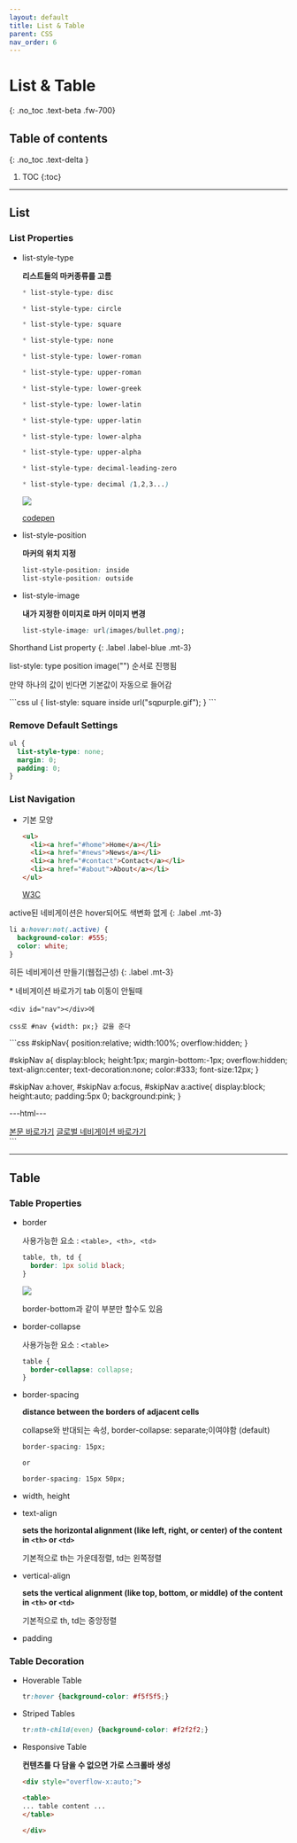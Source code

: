 ```yaml
---
layout: default
title: List & Table
parent: CSS
nav_order: 6
---
```


# List & Table
{: .no_toc .text-beta .fw-700}

## Table of contents
{: .no_toc .text-delta }

1. TOC
{:toc}

---

## List

### List Properties

* list-style-type  

    **리스트들의 마커종류를 고름**
    
    ```css
	* list-style-type: disc

	* list-style-type: circle

    * list-style-type: square

    * list-style-type: none

    * list-style-type: lower-roman

    * list-style-type: upper-roman

    * list-style-type: lower-greek

    * list-style-type: lower-latin

    * list-style-type: upper-latin

    * list-style-type: lower-alpha

    * list-style-type: upper-alpha

    * list-style-type: decimal-leading-zero

    * list-style-type: decimal (1,2,3...)
    ```
    
    ![](https://gekdev.github.io/assets/images/list-style-type.png)
    
    [codepen](https://codepen.io/matt-west/pen/DCEzd)
    
* list-style-position 

    **마커의 위치 지정**
    
    ```css
	list-style-position: inside
    list-style-position: outside
    ```

* list-style-image 

    **내가 지정한 이미지로 마커 이미지 변경**
    
    ```css
	list-style-image: url(images/bullet.png);
    ```

Shorthand List property
{: .label .label-blue .mt-3}
<div class="code-example" markdown="1">
list-style: type position image("") 순서로 진행됨

만약 하나의 값이 빈다면 기본값이 자동으로 들어감
</div>
```css
ul {
  list-style: square inside url("sqpurple.gif");
}
```

### Remove Default Settings

```css
ul {
  list-style-type: none;
  margin: 0;
  padding: 0;
}
```

### List Navigation

* 기본 모양

    ```html
    <ul>
      <li><a href="#home">Home</a></li>
      <li><a href="#news">News</a></li>
      <li><a href="#contact">Contact</a></li>
      <li><a href="#about">About</a></li>
    </ul>
    ```
    [W3C](https://www.w3schools.com/html/tryit.asp?filename=tryhtml_lists_menu)


active된 네비게이션은 hover되어도 색변화 없게
{: .label .mt-3}
```css
li a:hover:not(.active) {
  background-color: #555;
  color: white;
}
```

히든 네비게이션 만들기(웹접근성)
{: .label .mt-3}
<div class="code-example" markdown="1">
* 네비게이션 바로가기 tab 이동이 안될때

    <div id="nav"></div>에
    
    css로 #nav {width: px;} 값을 준다
</div>
```css
#skipNav{
    position:relative;
    width:100%;
    overflow:hidden;
}

#skipNav a{
    display:block; 
    height:1px; 
    margin-bottom:-1px;
    overflow:hidden;
    text-align:center;
    text-decoration:none;
    color:#333; font-size:12px;
}

#skipNav a:hover, #skipNav a:focus, #skipNav a:active{
    display:block;
    height:auto;
    padding:5px 0;
    background:pink;
}

---html---

<div id="skipNav">
    <a href="#content">본문 바로가기</a>
    <a href="#nav">글로벌 네비게이션 바로가기</a>
</div>
```

---

## Table

### Table Properties

* border 

    사용가능한 요소 :  `<table>, <th>, <td>`

    ```css
    table, th, td {
      border: 1px solid black;
    }
    ```
    
    ![](https://gekdev.github.io/assets/images/table1.jpg)
    
    border-bottom과 같이 부분만 할수도 있음
    
* border-collapse

    사용가능한 요소 :  `<table>`
    
    ```css
    table {
      border-collapse: collapse;
    }
    ```

* border-spacing

    **distance between the borders of adjacent cells**
    
    collapse와 반대되는 속성, border-collapse: separate;이여야함 (default)
    
    ```css
    border-spacing: 15px;

    or

    border-spacing: 15px 50px;
    ```
    
* width, height

* text-align

    **sets the horizontal alignment (like left, right, or center) of the content in `<th>` or `<td>`**
    
    기본적으로 th는 가운데정렬, td는 왼쪽정렬
    
* vertical-align

    **sets the vertical alignment (like top, bottom, or middle) of the content in `<th>` or `<td>`**
    
    기본적으로 th, td는 중앙정렬

* padding

### Table Decoration

* Hoverable Table

    ```css
    tr:hover {background-color: #f5f5f5;}
    ```
    
* Striped Tables

    ```css
    tr:nth-child(even) {background-color: #f2f2f2;}
    ```

* Responsive Table

    **컨텐츠를 다 담을 수 없으면 가로 스크롤바 생성**
    
    ```html
    <div style="overflow-x:auto;">

    <table>
    ... table content ...
    </table>

    </div>
    ```
    